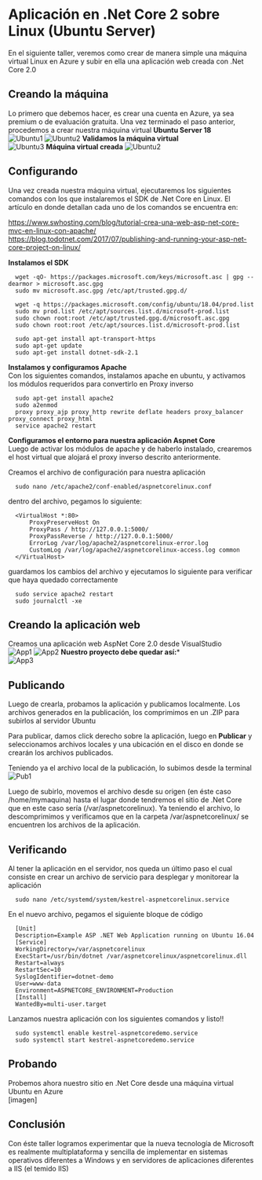 # Aplicación en .Net Core 2 sobre Linux (Ubuntu Server)

En el siguiente taller, veremos como crear de manera simple una máquina virtual Linux en Azure y subir en ella una aplicación web 
creada con .Net Core 2.0

## Creando la máquina
Lo primero que debemos hacer, es crear una cuenta en Azure, ya sea premium o de evaluación gratuita. Una vez terminado el 
paso anterior, procedemos a crear nuestra máquina virtual **Ubuntu Server 18**  
![Ubuntu1](https://github.com/Joac89/AspNetCoreLinux/blob/master/blog/5-crearMaquinaLinux.JPG)
![Ubuntu2](https://github.com/Joac89/AspNetCoreLinux/blob/master/blog/6-maquinaLinux.JPG)
**Validamos la máquina virtual**  
![Ubuntu3](https://github.com/Joac89/AspNetCoreLinux/blob/master/blog/7-validacion.JPG)
**Máquina virtual creada**
![Ubuntu2](https://github.com/Joac89/AspNetCoreLinux/blob/master/blog/8-creada.JPG)

## Configurando
Una vez creada nuestra máquina virtual, ejecutaremos los siguientes comandos con los que instalaremos el SDK de .Net Core en Linux.
El artículo en donde detallan cada uno de los comandos se encuentra en: 

https://www.swhosting.com/blog/tutorial-crea-una-web-asp-net-core-mvc-en-linux-con-apache/  
https://blog.todotnet.com/2017/07/publishing-and-running-your-asp-net-core-project-on-linux/

**Instalamos el SDK**  
```
  wget -qO- https://packages.microsoft.com/keys/microsoft.asc | gpg --dearmor > microsoft.asc.gpg
  sudo mv microsoft.asc.gpg /etc/apt/trusted.gpg.d/

  wget -q https://packages.microsoft.com/config/ubuntu/18.04/prod.list
  sudo mv prod.list /etc/apt/sources.list.d/microsoft-prod.list 
  sudo chown root:root /etc/apt/trusted.gpg.d/microsoft.asc.gpg 
  sudo chown root:root /etc/apt/sources.list.d/microsoft-prod.list

  sudo apt-get install apt-transport-https 
  sudo apt-get update 
  sudo apt-get install dotnet-sdk-2.1 
```
**Instalamos y configuramos Apache**  
Con los siguientes comandos, instalamos apache en ubuntu, y activamos los módulos requeridos para convertirlo 
en Proxy inverso
```
  sudo apt-get install apache2
  sudo a2enmod
  proxy proxy_ajp proxy_http rewrite deflate headers proxy_balancer proxy_connect proxy_html
  service apache2 restart
```
**Configuramos el entorno para nuestra aplicación Aspnet Core**  
Luego de activar los módulos de apache y de haberlo instalado, crearemos el host virtual que alojará el proxy 
inverso descrito anteriormente.

Creamos el archivo de configuración para nuestra aplicación  
```
  sudo nano /etc/apache2/conf-enabled/aspnetcorelinux.conf
```
dentro del archivo, pegamos lo siguiente:
```
  <VirtualHost *:80>
	  ProxyPreserveHost On
	  ProxyPass / http://127.0.0.1:5000/
	  ProxyPassReverse / http://127.0.0.1:5000/
	  ErrorLog /var/log/apache2/aspnetcorelinux-error.log
	  CustomLog /var/log/apache2/aspnetcorelinux-access.log common
  </VirtualHost>
```
guardamos los cambios del archivo y ejecutamos lo siguiente para verificar que haya quedado correctamente
```
  sudo service apache2 restart
  sudo journalctl -xe
```

## Creando la aplicación web
Creamos una aplicación web AspNet Core 2.0 desde VisualStudio  
![App1](https://github.com/Joac89/AspNetCoreLinux/blob/master/blog/2-appweb.JPG)
![App2](https://github.com/Joac89/AspNetCoreLinux/blob/master/blog/3-appweb.JPG)
**Nuestro proyecto debe quedar así:***   
![App3](https://github.com/Joac89/AspNetCoreLinux/blob/master/blog/4-appweb.JPG)

## Publicando
Luego de crearla, probamos la aplicación y publicamos localmente. Los archivos generados en la publicación, los comprimimos 
en un .ZIP para subirlos al servidor Ubuntu  

Para publicar, damos click derecho sobre la aplicación, luego en **Publicar** y seleccionamos archivos locales y una ubicación en 
el disco en donde se crearán los archivos publicados.

Teniendo ya el archivo local de la publicación, lo subimos desde la terminal  
![Pub1](https://github.com/Joac89/AspNetCoreLinux/blob/master/blog/1-subir-app.JPG)

Luego de subirlo, movemos el archivo desde su origen (en éste caso /home/mymaquina) hasta el lugar donde tendremos el sitio 
de .Net Core que en este caso sería (/var/aspnetcorelinux). Ya teniendo el archivo, lo descomprimimos y verificamos que en la carpeta 
/var/aspnetcorelinux/ se encuentren los archivos de la aplicación.  

## Verificando
Al tener la aplicación en el servidor, nos queda un último paso el cual consiste en crear un archivo de servicio para desplegar y monitorear la aplicación
```
  sudo nano /etc/systemd/system/kestrel-aspnetcorelinux.service
```
En el nuevo archivo, pegamos el siguiente bloque de código
```
  [Unit]
  Description=Example ASP .NET Web Application running on Ubuntu 16.04
  [Service]
  WorkingDirectory=/var/aspnetcorelinux
  ExecStart=/usr/bin/dotnet /var/aspnetcorelinux/aspnetcorelinux.dll
  Restart=always
  RestartSec=10
  SyslogIdentifier=dotnet-demo
  User=www-data
  Environment=ASPNETCORE_ENVIRONMENT=Production
  [Install]
  WantedBy=multi-user.target
```
Lanzamos nuestra aplicación con los siguientes comandos y listo!!
```
  sudo systemctl enable kestrel-aspnetcoredemo.service
  sudo systemctl start kestrel-aspnetcoredemo.service
```
## Probando
Probemos ahora nuestro sitio en .Net Core desde una máquina virtual Ubuntu en Azure  
[imagen]

## Conclusión
Con éste taller logramos experimentar que la nueva tecnología de Microsoft es realmente multiplataforma y sencilla de implementar en 
sistemas operativos diferentes a Windows y en servidores de aplicaciones diferentes a IIS (el temido IIS)

